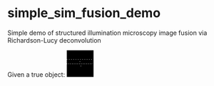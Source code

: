 # simple_sim_fusion_demo
Simple demo of structured illumination microscopy image fusion via Richardson-Lucy deconvolution

Given a true object:
![True object](1_true_density.png)
